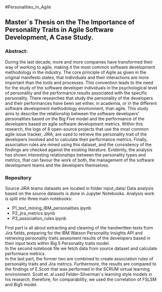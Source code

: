 #Personalities_In_Agile
<h2> Master`s Thesis on the The Importance of Personality Traits in Agile Software Development, A Case Study. </h2> 
<h3>Abstract:</h3>
During the last decade, more and more companies have transformed their way of working to agile, making it the most common software development methodology in the industry. The core principle of Agile as given in the original manifesto states, that individuals and their interactions are more important than the tools and processes. This convention leads to the need for the study of the software developer individuals in the psychological level of personality and the performance results associated with the specific personality. There researches that study the personality of the developers and their performances have been set either, in academia, or in the different software development methodology environment, than agile. This study aims to describe the relationship between the software developers’ personalities based on the Big Five model and the performance of the developers based on agile software development metrics. Within this research, the logs of 8 open-source projects that use the most common agile issue tracker, JIRA, are used to retrieve the personality trait of the developers involved and to calculate their performance metrics. Finally, association rules are mined using this dataset, and the consistency of the findings are checked against the existing literature. Evidently, the analysis has shown interesting relationships between the personality types and metrics, that can favour the work of both, the management of the software development teams and the developers themselves.

<h3>Repository</h3>

Source JIRA teams datasets are located in folder input_data/
Data analysis based on the source datasets is done in Jupyter Notebooks. Analysis work is split into three main notebooks:<ul>
    <li>P1_text_mining_IBM_personalities.ipynb</li>
    <li>P2_jira_metrics.ipynb</li>
    <li>P3_association_rules.ipynb</li></ul>
First part is all about extracting and cleaning of the handwritten texts from Jira fields, preparing for the IBM Watson Personality Insights API and retrieving personality traits assesment results of the developers based in their input texts within Big 5 Personality traits model.<br/>
In the second notebook file we fetch data from source dataset and calculate performace metrics.<br/>
In the last part, the former two are combined to create association rules of personality traits and Jira metrics. Furthermore, the results are compared to the findings of E.Scott that was performed in the SCRUM virtual learning environment. Scott et. al used Felder-Silverman`s learning style models in his research, therefore, for comparability, we used the correlation of FSLSM and Big5 model.
